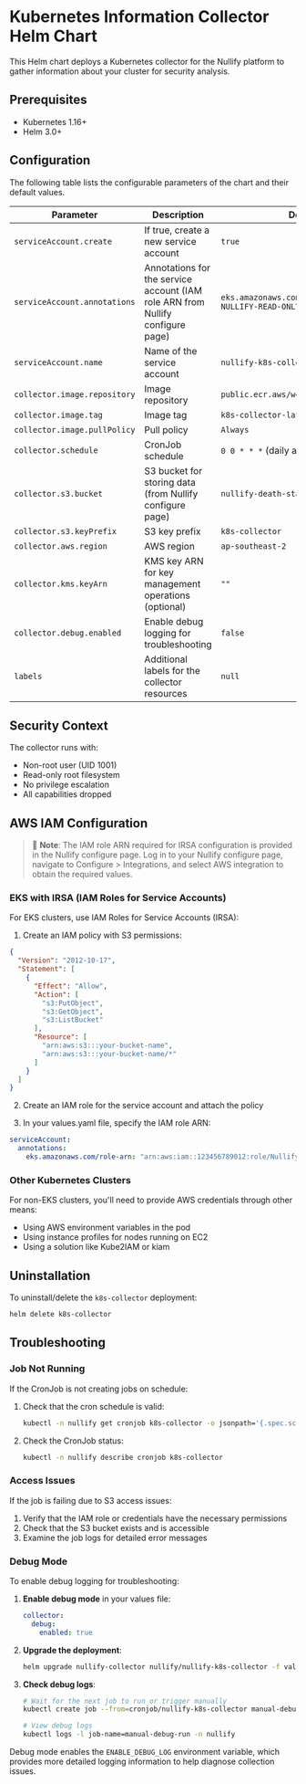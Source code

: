 # Kubernetes Information Collector Helm Chart

This Helm chart deploys a Kubernetes collector for the Nullify platform to gather information about your cluster for security analysis.

## Prerequisites

- Kubernetes 1.16+
- Helm 3.0+

## Configuration

The following table lists the configurable parameters of the chart and their default values.

| Parameter | Description | Default |
|-----------|-------------|---------|
| `serviceAccount.create` | If true, create a new service account | `true` |
| `serviceAccount.annotations` | Annotations for the service account (IAM role ARN from Nullify configure page) | `eks.amazonaws.com/role-arn: YOUR-NULLIFY-READ-ONLY-ROLE-ARN` |
| `serviceAccount.name` | Name of the service account | `nullify-k8s-collector-sa` |
| `collector.image.repository` | Image repository | `public.ecr.aws/w4o2j2x4/integrations` |
| `collector.image.tag` | Image tag | `k8s-collector-latest` |
| `collector.image.pullPolicy` | Pull policy | `Always` |
| `collector.schedule` | CronJob schedule | `0 0 * * *` (daily at midnight) |
| `collector.s3.bucket` | S3 bucket for storing data (from Nullify configure page) | `nullify-death-star-dast-k8s` |
| `collector.s3.keyPrefix` | S3 key prefix | `k8s-collector` |
| `collector.aws.region` | AWS region | `ap-southeast-2` |
| `collector.kms.keyArn` | KMS key ARN for key management operations (optional) | `""` |
| `collector.debug.enabled` | Enable debug logging for troubleshooting | `false` |
| `labels` | Additional labels for the collector resources | `null` |

## Security Context

The collector runs with:

- Non-root user (UID 1001)
- Read-only root filesystem
- No privilege escalation
- All capabilities dropped

## AWS IAM Configuration

> 📖 **Note**: The IAM role ARN required for IRSA configuration is provided in the Nullify configure page. Log in to your Nullify configure page, navigate to Configure > Integrations, and select AWS integration to obtain the required values.

### EKS with IRSA (IAM Roles for Service Accounts)

For EKS clusters, use IAM Roles for Service Accounts (IRSA):

1. Create an IAM policy with S3 permissions:

```json
{
  "Version": "2012-10-17",
  "Statement": [
    {
      "Effect": "Allow",
      "Action": [
        "s3:PutObject",
        "s3:GetObject",
        "s3:ListBucket"
      ],
      "Resource": [
        "arn:aws:s3:::your-bucket-name",
        "arn:aws:s3:::your-bucket-name/*"
      ]
    }
  ]
}
```

2. Create an IAM role for the service account and attach the policy

3. In your values.yaml file, specify the IAM role ARN:

```yaml
serviceAccount:
  annotations:
    eks.amazonaws.com/role-arn: "arn:aws:iam::123456789012:role/NullifyCollectorRole"
```

### Other Kubernetes Clusters

For non-EKS clusters, you'll need to provide AWS credentials through other means:

- Using AWS environment variables in the pod
- Using instance profiles for nodes running on EC2
- Using a solution like Kube2IAM or kiam

## Uninstallation

To uninstall/delete the `k8s-collector` deployment:

```bash
helm delete k8s-collector
```

## Troubleshooting

### Job Not Running

If the CronJob is not creating jobs on schedule:

1. Check that the cron schedule is valid:

   ```bash
   kubectl -n nullify get cronjob k8s-collector -o jsonpath='{.spec.schedule}'
   ```

2. Check the CronJob status:

   ```bash
   kubectl -n nullify describe cronjob k8s-collector
   ```

### Access Issues

If the job is failing due to S3 access issues:

1. Verify that the IAM role or credentials have the necessary permissions
2. Check that the S3 bucket exists and is accessible
3. Examine the job logs for detailed error messages

### Debug Mode

To enable debug logging for troubleshooting:

1. **Enable debug mode** in your values file:
   ```yaml
   collector:
     debug:
       enabled: true
   ```

2. **Upgrade the deployment**:
   ```bash
   helm upgrade nullify-collector nullify/nullify-k8s-collector -f values.yaml
   ```

3. **Check debug logs**:
   ```bash
   # Wait for the next job to run or trigger manually
   kubectl create job --from=cronjob/nullify-k8s-collector manual-debug-run -n nullify
   
   # View debug logs
   kubectl logs -l job-name=manual-debug-run -n nullify
   ```

Debug mode enables the `ENABLE_DEBUG_LOG` environment variable, which provides more detailed logging information to help diagnose collection issues.
